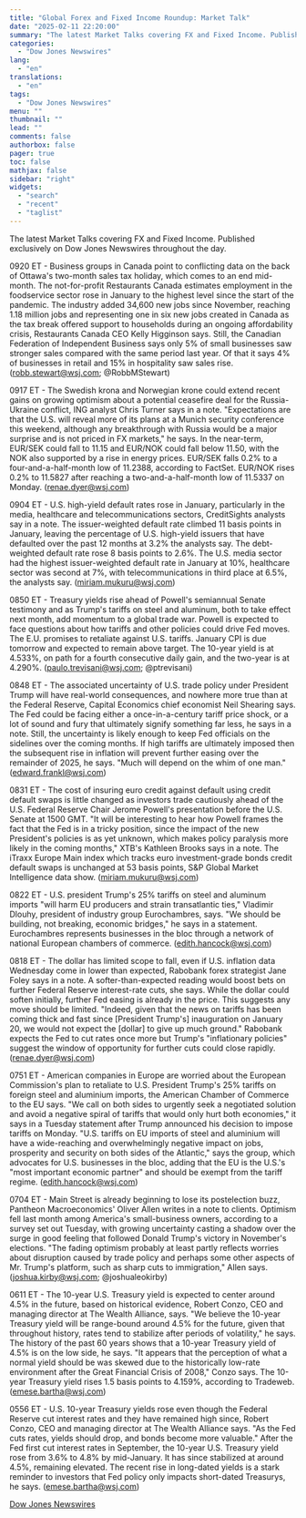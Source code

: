 ```yaml
---
title: "Global Forex and Fixed Income Roundup: Market Talk"
date: "2025-02-11 22:20:00"
summary: "The latest Market Talks covering FX and Fixed Income. Published exclusively on Dow Jones Newswires throughout the day.0920 ET - Business groups in Canada point to conflicting data on the back of Ottawa's two-month sales tax holiday, which comes to an end mid-month. The not-for-profit Restaurants Canada estimates employment in..."
categories:
  - "Dow Jones Newswires"
lang:
  - "en"
translations:
  - "en"
tags:
  - "Dow Jones Newswires"
menu: ""
thumbnail: ""
lead: ""
comments: false
authorbox: false
pager: true
toc: false
mathjax: false
sidebar: "right"
widgets:
  - "search"
  - "recent"
  - "taglist"
---
```


The latest Market Talks covering FX and Fixed Income. Published exclusively on Dow Jones Newswires throughout the day.

0920 ET - Business groups in Canada point to conflicting data on the back of Ottawa's two-month sales tax holiday, which comes to an end mid-month. The not-for-profit Restaurants Canada estimates employment in the foodservice sector rose in January to the highest level since the start of the pandemic. The industry added 34,600 new jobs since November, reaching 1.18 million jobs and representing one in six new jobs created in Canada as the tax break offered support to households during an ongoing affordability crisis, Restaurants Canada CEO Kelly Higginson says. Still, the Canadian Federation of Independent Business says only 5% of small businesses saw stronger sales compared with the same period last year. Of that it says 4% of businesses in retail and 15% in hospitality saw sales rise. (robb.stewart@wsj.com; @RobbMStewart)

0917 ET - The Swedish krona and Norwegian krone could extend recent gains on growing optimism about a potential ceasefire deal for the Russia-Ukraine conflict, ING analyst Chris Turner says in a note. "Expectations are that the U.S. will reveal more of its plans at a Munich security conference this weekend, although any breakthrough with Russia would be a major surprise and is not priced in FX markets," he says. In the near-term, EUR/SEK could fall to 11.15 and EUR/NOK could fall below 11.50, with the NOK also supported by a rise in energy prices. EUR/SEK falls 0.2% to a four-and-a-half-month low of 11.2388, according to FactSet. EUR/NOK rises 0.2% to 11.5827 after reaching a two-and-a-half-month low of 11.5337 on Monday. (renae.dyer@wsj.com)

0904 ET - U.S. high-yield default rates rose in January, particularly in the media, healthcare and telecommunications sectors, CreditSights analysts say in a note. The issuer-weighted default rate climbed 11 basis points in January, leaving the percentage of U.S. high-yield issuers that have defaulted over the past 12 months at 3.2% the analysts say. The debt-weighted default rate rose 8 basis points to 2.6%. The U.S. media sector had the highest issuer-weighted default rate in January at 10%, healthcare sector was second at 7%, with telecommunications in third place at 6.5%, the analysts say. (miriam.mukuru@wsj.com)

0850 ET - Treasury yields rise ahead of Powell's semiannual Senate testimony and as Trump's tariffs on steel and aluminum, both to take effect next month, add momentum to a global trade war. Powell is expected to face questions about how tariffs and other policies could drive Fed moves. The E.U. promises to retaliate against U.S. tariffs. January CPI is due tomorrow and expected to remain above target. The 10-year yield is at 4.533%, on path for a fourth consecutive daily gain, and the two-year is at 4.290%. (paulo.trevisani@wsj.com; @ptrevisani)

0848 ET - The associated uncertainty of U.S. trade policy under President Trump will have real-world consequences, and nowhere more true than at the Federal Reserve, Capital Economics chief economist Neil Shearing says. The Fed could be facing either a once-in-a-century tariff price shock, or a lot of sound and fury that ultimately signify something far less, he says in a note. Still, the uncertainty is likely enough to keep Fed officials on the sidelines over the coming months. If high tariffs are ultimately imposed then the subsequent rise in inflation will prevent further easing over the remainder of 2025, he says. "Much will depend on the whim of one man." (edward.frankl@wsj.com)

0831 ET - The cost of insuring euro credit against default using credit default swaps is little changed as investors trade cautiously ahead of the U.S. Federal Reserve Chair Jerome Powell's presentation before the U.S. Senate at 1500 GMT. "It will be interesting to hear how Powell frames the fact that the Fed is in a tricky position, since the impact of the new President's policies is as yet unknown, which makes policy paralysis more likely in the coming months," XTB's Kathleen Brooks says in a note. The iTraxx Europe Main index which tracks euro investment-grade bonds credit default swaps is unchanged at 53 basis points, S&P Global Market Intelligence data show. (miriam.mukuru@wsj.com)

0822 ET - U.S. president Trump's 25% tariffs on steel and aluminum imports "will harm EU producers and strain transatlantic ties," Vladimir Dlouhy, president of industry group Eurochambres, says. "We should be building, not breaking, economic bridges," he says in a statement. Eurochambres represents businesses in the bloc through a network of national European chambers of commerce. (edith.hancock@wsj.com)

0818 ET - The dollar has limited scope to fall, even if U.S. inflation data Wednesday come in lower than expected, Rabobank forex strategist Jane Foley says in a note. A softer-than-expected reading would boost bets on further Federal Reserve interest-rate cuts, she says. While the dollar could soften initially, further Fed easing is already in the price. This suggests any move should be limited. "Indeed, given that the news on tariffs has been coming thick and fast since [President Trump's] inauguration on January 20, we would not expect the [dollar] to give up much ground." Rabobank expects the Fed to cut rates once more but Trump's "inflationary policies" suggest the window of opportunity for further cuts could close rapidly. (renae.dyer@wsj.com)

0751 ET - American companies in Europe are worried about the European Commission's plan to retaliate to U.S. President Trump's 25% tariffs on foreign steel and aluminium imports, the American Chamber of Commerce to the EU says. "We call on both sides to urgently seek a negotiated solution and avoid a negative spiral of tariffs that would only hurt both economies," it says in a Tuesday statement after Trump announced his decision to impose tariffs on Monday. "U.S. tariffs on EU imports of steel and aluminium will have a wide-reaching and overwhelmingly negative impact on jobs, prosperity and security on both sides of the Atlantic," says the group, which advocates for U.S. businesses in the bloc, adding that the EU is the U.S.'s "most important economic partner" and should be exempt from the tariff regime. (edith.hancock@wsj.com)

0704 ET - Main Street is already beginning to lose its postelection buzz, Pantheon Macroeconomics' Oliver Allen writes in a note to clients. Optimism fell last month among America's small-business owners, according to a survey set out Tuesday, with growing uncertainty casting a shadow over the surge in good feeling that followed Donald Trump's victory in November's elections. "The fading optimism probably at least partly reflects worries about disruption caused by trade policy and perhaps some other aspects of Mr. Trump's platform, such as sharp cuts to immigration," Allen says. (joshua.kirby@wsj.com; @joshualeokirby)

0611 ET - The 10-year U.S. Treasury yield is expected to center around 4.5% in the future, based on historical evidence, Robert Conzo, CEO and managing director at The Wealth Alliance, says. "We believe the 10-year Treasury yield will be range-bound around 4.5% for the future, given that throughout history, rates tend to stabilize after periods of volatility," he says. The history of the past 60 years shows that a 10-year Treasury yield of 4.5% is on the low side, he says. "It appears that the perception of what a normal yield should be was skewed due to the historically low-rate environment after the Great Financial Crisis of 2008," Conzo says. The 10-year Treasury yield rises 1.5 basis points to 4.159%, according to Tradeweb. (emese.bartha@wsj.com)

0556 ET - U.S. 10-year Treasury yields rose even though the Federal Reserve cut interest rates and they have remained high since, Robert Conzo, CEO and managing director at The Wealth Alliance says. "As the Fed cuts rates, yields should drop, and bonds become more valuable." After the Fed first cut interest rates in September, the 10-year U.S. Treasury yield rose from 3.6% to 4.8% by mid-January. It has since stabilized at around 4.5%, remaining elevated. The recent rise in long-dated yields is a stark reminder to investors that Fed policy only impacts short-dated Treasurys, he says. (emese.bartha@wsj.com)

[Dow Jones Newswires](https://www.tradingview.com/news/DJN_DN20250211006180:0/)
